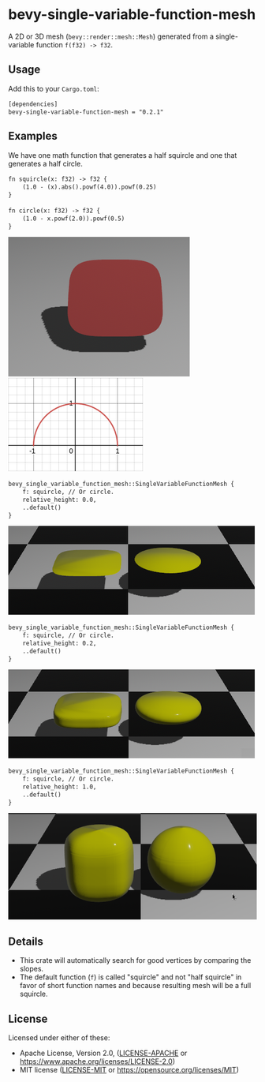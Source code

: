# bevy-single-variable-function-mesh

A 2D or 3D mesh (`bevy::render::mesh::Mesh`) generated from a
single-variable function `f(f32) -> f32`.

## Usage

Add this to your ```Cargo.toml```:

```
[dependencies]
bevy-single-variable-function-mesh = "0.2.1"
```

## Examples

We have one math function that generates a half squircle and one that
generates a half circle.

```
fn squircle(x: f32) -> f32 {
    (1.0 - (x).abs().powf(4.0)).powf(0.25)
}

fn circle(x: f32) -> f32 {
    (1.0 - x.powf(2.0)).powf(0.5)
}
```


<img src="images/squircle.png">
<img src="images/circle.png">

```
bevy_single_variable_function_mesh::SingleVariableFunctionMesh {
    f: squircle, // Or circle.
    relative_height: 0.0,
	..default()
}
```

<img src="images/0.png">

```
bevy_single_variable_function_mesh::SingleVariableFunctionMesh {
    f: squircle, // Or circle.
    relative_height: 0.2,
	..default()
}
```

<img src="images/0.2.png">

```
bevy_single_variable_function_mesh::SingleVariableFunctionMesh {
    f: squircle, // Or circle.
    relative_height: 1.0,
	..default()
}
```

<img src="images/1.png">

## Details

- This crate will automatically search for good vertices by comparing the slopes.
- The default function (`f`) is called "squircle" and not "half squircle" in favor of
short function names and because resulting mesh will be a full squircle.

## License

Licensed under either of these:

 * Apache License, Version 2.0, ([LICENSE-APACHE](LICENSE-APACHE) or
   https://www.apache.org/licenses/LICENSE-2.0)
 * MIT license ([LICENSE-MIT](LICENSE-MIT) or
   https://opensource.org/licenses/MIT)
